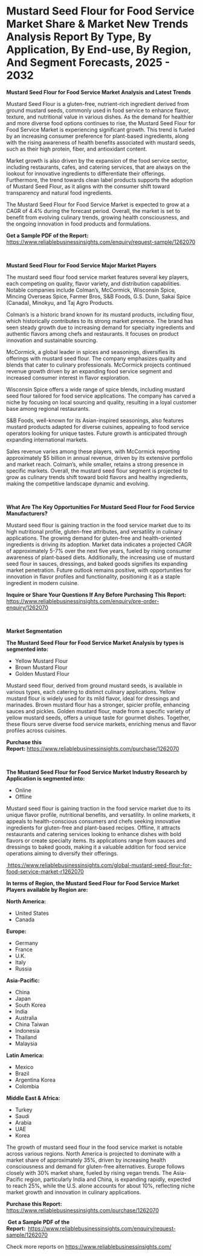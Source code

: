 <p><h1>Mustard Seed Flour for Food Service Market Share & Market New Trends Analysis Report By Type, By Application, By End-use, By Region, And Segment Forecasts, 2025 - 2032</h1></p><p><strong>Mustard Seed Flour for Food Service Market Analysis and Latest Trends</strong></p>
<p><p>Mustard Seed Flour is a gluten-free, nutrient-rich ingredient derived from ground mustard seeds, commonly used in food service to enhance flavor, texture, and nutritional value in various dishes. As the demand for healthier and more diverse food options continues to rise, the Mustard Seed Flour for Food Service Market is experiencing significant growth. This trend is fueled by an increasing consumer preference for plant-based ingredients, along with the rising awareness of health benefits associated with mustard seeds, such as their high protein, fiber, and antioxidant content.</p><p>Market growth is also driven by the expansion of the food service sector, including restaurants, cafes, and catering services, that are always on the lookout for innovative ingredients to differentiate their offerings. Furthermore, the trend towards clean label products supports the adoption of Mustard Seed Flour, as it aligns with the consumer shift toward transparency and natural food ingredients.</p><p>The Mustard Seed Flour for Food Service Market is expected to grow at a CAGR of 4.4% during the forecast period. Overall, the market is set to benefit from evolving culinary trends, growing health consciousness, and the ongoing innovation in food products and formulations.</p></p>
<p><strong>Get a Sample PDF of the Report:&nbsp;</strong> <a href="https://www.reliablebusinessinsights.com/enquiry/request-sample/1262070?utm_campaign=3035&utm_medium=2&utm_source=Github&utm_content=ia&utm_term=07042025&utm_id=mustard-seed-flour-for-food-service">https://www.reliablebusinessinsights.com/enquiry/request-sample/1262070</a></p>
<p>&nbsp;</p>
<p><strong>Mustard Seed Flour for Food Service Major Market Players</strong></p>
<p><p>The mustard seed flour food service market features several key players, each competing on quality, flavor variety, and distribution capabilities. Notable companies include Colman’s, McCormick, Wisconsin Spice, Mincing Overseas Spice, Farmer Bros, S&B Foods, G.S. Dunn, Sakai Spice (Canada), Minokyu, and Taj Agro Products.</p><p>Colman’s is a historic brand known for its mustard products, including flour, which historically contributes to its strong market presence. The brand has seen steady growth due to increasing demand for specialty ingredients and authentic flavors among chefs and restaurants. It focuses on product innovation and sustainable sourcing.</p><p>McCormick, a global leader in spices and seasonings, diversifies its offerings with mustard seed flour. The company emphasizes quality and blends that cater to culinary professionals. McCormick projects continued revenue growth driven by an expanding food service segment and increased consumer interest in flavor exploration.</p><p>Wisconsin Spice offers a wide range of spice blends, including mustard seed flour tailored for food service applications. The company has carved a niche by focusing on local sourcing and quality, resulting in a loyal customer base among regional restaurants.</p><p>S&B Foods, well-known for its Asian-inspired seasonings, also features mustard products adapted for diverse cuisines, appealing to food service operators looking for unique tastes. Future growth is anticipated through expanding international markets.</p><p>Sales revenue varies among these players, with McCormick reporting approximately $5 billion in annual revenue, driven by its extensive portfolio and market reach. Colman’s, while smaller, retains a strong presence in specific markets. Overall, the mustard seed flour segment is projected to grow as culinary trends shift toward bold flavors and healthy ingredients, making the competitive landscape dynamic and evolving.</p></p>
<p>&nbsp;</p>
<p><strong>What Are The Key Opportunities For Mustard Seed Flour for Food Service Manufacturers?</strong></p>
<p><p>Mustard seed flour is gaining traction in the food service market due to its high nutritional profile, gluten-free attributes, and versatility in culinary applications. The growing demand for gluten-free and health-oriented ingredients is driving its adoption. Market data indicates a projected CAGR of approximately 5-7% over the next five years, fueled by rising consumer awareness of plant-based diets. Additionally, the increasing use of mustard seed flour in sauces, dressings, and baked goods signifies its expanding market penetration. Future outlook remains positive, with opportunities for innovation in flavor profiles and functionality, positioning it as a staple ingredient in modern cuisine.</p></p>
<p><strong>Inquire or Share Your Questions If Any Before Purchasing This Report:</strong> <a href="https://www.reliablebusinessinsights.com/enquiry/pre-order-enquiry/1262070?utm_campaign=3035&utm_medium=2&utm_source=Github&utm_content=ia&utm_term=07042025&utm_id=mustard-seed-flour-for-food-service">https://www.reliablebusinessinsights.com/enquiry/pre-order-enquiry/1262070</a></p>
<p>&nbsp;</p>
<p><strong>Market Segmentation</strong></p>
<p><strong>The Mustard Seed Flour for Food Service Market Analysis by types is segmented into:</strong></p>
<p><ul><li>Yellow Mustard Flour</li><li>Brown Mustard Flour</li><li>Golden Mustard Flour</li></ul></p>
<p><p>Mustard seed flour, derived from ground mustard seeds, is available in various types, each catering to distinct culinary applications. Yellow mustard flour is widely used for its mild flavor, ideal for dressings and marinades. Brown mustard flour has a stronger, spicier profile, enhancing sauces and pickles. Golden mustard flour, made from a specific variety of yellow mustard seeds, offers a unique taste for gourmet dishes. Together, these flours serve diverse food service markets, enriching menus and flavor profiles across cuisines.</p></p>
<p><strong>Purchase this Report:&nbsp;</strong><a href="https://www.reliablebusinessinsights.com/purchase/1262070?utm_campaign=3035&utm_medium=2&utm_source=Github&utm_content=ia&utm_term=07042025&utm_id=mustard-seed-flour-for-food-service">https://www.reliablebusinessinsights.com/purchase/1262070</a></p>
<p>&nbsp;</p>
<p><strong>The Mustard Seed Flour for Food Service Market Industry Research by Application is segmented into:</strong></p>
<p><ul><li>Online</li><li>Offline</li></ul></p>
<p><p>Mustard seed flour is gaining traction in the food service market due to its unique flavor profile, nutritional benefits, and versatility. In online markets, it appeals to health-conscious consumers and chefs seeking innovative ingredients for gluten-free and plant-based recipes. Offline, it attracts restaurants and catering services looking to enhance dishes with bold flavors or create specialty items. Its applications range from sauces and dressings to baked goods, making it a valuable addition for food service operations aiming to diversify their offerings.</p></p>
<p><a href="https://www.reliablebusinessinsights.com/global-mustard-seed-flour-for-food-service-market-r1262070?utm_campaign=3035&utm_medium=2&utm_source=Github&utm_content=ia&utm_term=07042025&utm_id=mustard-seed-flour-for-food-service">&nbsp;https://www.reliablebusinessinsights.com/global-mustard-seed-flour-for-food-service-market-r1262070</a></p>
<p><strong>In terms of Region, the Mustard Seed Flour for Food Service Market Players available by Region are:</strong></p>
<p>
    <p> <strong> North America: </strong>
        <ul>
            <li>United States</li>
            <li>Canada</li>
        </ul>
        </p> 
    <p> <strong> Europe: </strong>
        <ul>
            <li>Germany</li>
            <li>France</li>
            <li>U.K.</li>
            <li>Italy</li>
            <li>Russia</li>
        </ul>
        </p> 
    <p> <strong> Asia-Pacific: </strong>
        <ul>
            <li>China</li>
            <li>Japan</li>
            <li>South Korea</li>
            <li>India</li>
            <li>Australia</li>
            <li>China Taiwan</li>
            <li>Indonesia</li>
            <li>Thailand</li>
            <li>Malaysia</li>
        </ul>
        </p> 
    <p> <strong> Latin America: </strong>
        <ul>
            <li>Mexico</li>
            <li>Brazil</li>
            <li>Argentina Korea</li>
            <li>Colombia</li>
        </ul>
        </p> 
    <p> <strong> Middle East & Africa: </strong>
        <ul>
            <li>Turkey</li>
            <li>Saudi</li>
            <li>Arabia</li>
            <li>UAE</li>
            <li>Korea</li>
        </ul>
    </p>
    </p>
<p><p>The growth of mustard seed flour in the food service market is notable across various regions. North America is projected to dominate with a market share of approximately 35%, driven by increasing health consciousness and demand for gluten-free alternatives. Europe follows closely with 30% market share, fueled by rising vegan trends. The Asia-Pacific region, particularly India and China, is expanding rapidly, expected to reach 25%, while the U.S. alone accounts for about 10%, reflecting niche market growth and innovation in culinary applications.</p></p>
<p><strong>Purchase this Report: </strong><a href="https://www.reliablebusinessinsights.com/purchase/1262070?utm_campaign=3035&utm_medium=2&utm_source=Github&utm_content=ia&utm_term=07042025&utm_id=mustard-seed-flour-for-food-service">https://www.reliablebusinessinsights.com/purchase/1262070</a></p>
<p>&nbsp;<strong>Get a Sample PDF of the Report:&nbsp;&nbsp;</strong><a href="https://www.reliablebusinessinsights.com/enquiry/request-sample/1262070?utm_campaign=3035&utm_medium=2&utm_source=Github&utm_content=ia&utm_term=07042025&utm_id=mustard-seed-flour-for-food-service">https://www.reliablebusinessinsights.com/enquiry/request-sample/1262070</a></p>
<p><strong></strong></p>
<p>Check more reports on <a href="https://www.reliablebusinessinsights.com/?utm_campaign=3035&utm_medium=2&utm_source=Github&utm_content=ia&utm_term=07042025&utm_id=mustard-seed-flour-for-food-service">https://www.reliablebusinessinsights.com/</a></p>